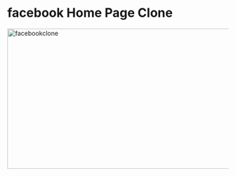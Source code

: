 # facebook Home Page Clone
<img src="https://socialify.git.ci/jonycmtt/facebookclone/image?font=KoHo&language=1&name=1&owner=1&pattern=Solid&theme=Dark" alt="facebookclone" width="1000" height="320" />
